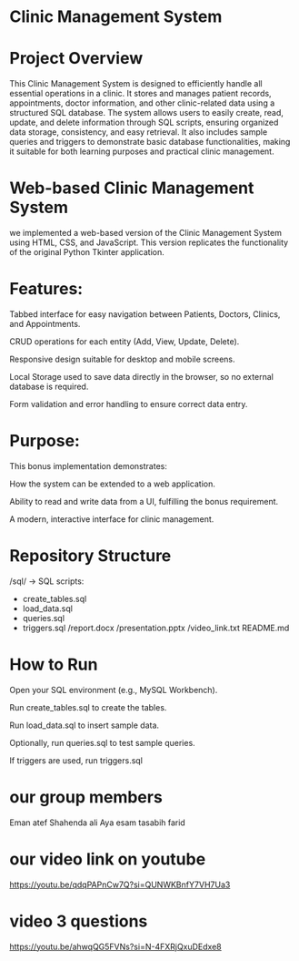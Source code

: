 # Clinic Management System
# Project Overview

This Clinic Management System is designed to efficiently handle all essential operations in a clinic. It stores and manages patient records, appointments, doctor information, and other clinic-related data using a structured SQL database. The system allows users to easily create, read, update, and delete information through SQL scripts, ensuring organized data storage, consistency, and easy retrieval. It also includes sample queries and triggers to demonstrate basic database functionalities, making it suitable for both learning purposes and practical clinic management.

# Web-based Clinic Management System

 we implemented a web-based version of the Clinic Management System using HTML, CSS, and JavaScript. This version replicates the functionality of the original Python Tkinter application.

# Features:

Tabbed interface for easy navigation between Patients, Doctors, Clinics, and Appointments.

CRUD operations for each entity (Add, View, Update, Delete).

Responsive design suitable for desktop and mobile screens.

Local Storage used to save data directly in the browser, so no external database is required.

Form validation and error handling to ensure correct data entry.

# Purpose:

This bonus implementation demonstrates:

How the system can be extended to a web application.

Ability to read and write data from a UI, fulfilling the bonus requirement.

A modern, interactive interface for clinic management.

# Repository Structure

/sql/ -> SQL scripts:
- create_tables.sql
- load_data.sql
- queries.sql
- triggers.sql
/report.docx
/presentation.pptx
/video_link.txt
README.md

# How to Run

Open your SQL environment (e.g., MySQL Workbench).

Run create_tables.sql to create the tables.

Run load_data.sql to insert sample data.

Optionally, run queries.sql to test sample queries.

If triggers are used, run triggers.sql
# our group members
Eman atef 
Shahenda ali 
Aya esam 
tasabih farid
# our video link on youtube
https://youtu.be/qdqPAPnCw7Q?si=QUNWKBnfY7VH7Ua3
# video 3 questions
https://youtu.be/ahwqQG5FVNs?si=N-4FXRjQxuDEdxe8

